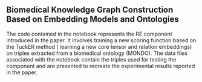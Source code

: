 Biomedical  Knowledge Graph Construction Based on Embedding Models and Ontologies
------------------------------------------------------------------------------------

The code contained in the notebook represents the RE component introduced in the paper. 
It involves training a new scoring function based on the TuckER method ( learning a new core tensor and relation embeddings) on triples extracted from a biomedical ontology (MONDO).
The data files associated with the notebook contain the triples used for testing the component and are presented to recreate the experimental results reported in the paper.

